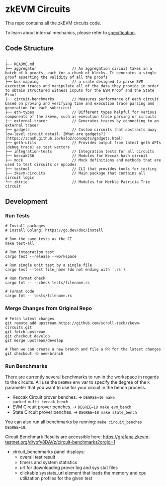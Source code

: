# zkEVM Circuits

This repo contains all the zkEVM circuits code.

To learn about internal mechanics, please refer to [specification](https://github.com/privacy-scaling-explorations/zkevm-specs).

## Code Structure

```
.
├── README.md
├── aggregator                // An aggregation circuit takes in a batch of k proofs, each for a chunk of blocks. It generates a single proof asserting the validity of all the proofs
├── bus-mapping               // a crate designed to parse EVM execution traces and manipulate all of the data they provide in order to obtain structured witness inputs for the EVM Proof and the State Proof
├── circuit-benchmarks        // Measures performance of each circuit based on proving and verifying time and execution trace parsing and generation for each subcircuit
├── eth-types                 // Different types helpful for various components of the zkevm, such as execution trace parsing or circuits
├── external-tracer           // Generates traces by connecting to an external tracer
├── gadgets                   // Custom circuits that abstracts away low-level circuit detail. [What are gadgets?](https://zcash.github.io/halo2/concepts/gadgets.html)
├── geth-utils                // Provides output from latest geth APIs (debug_trace) as test vectors
├── integration-tests         // Integration tests for all circuits
├── keccak256                 // Modules for Keccak hash circuit
├── mock                      // Mock definitions and methods that are used to test circuits or opcodes
├── testool                   // CLI that provides tools for testing
├── zkevm-circuits            // Main package that contains all circuit logic
└── zktrie                    // Modules for Merkle Patricia Trie circuit
```

## Development

### Run Tests

```
# Install packages
# Install Golang: https://go.dev/doc/install

# Run the same tests as the CI
make test-all

# Run integration test
cargo test --release --workspace

# Run single unit test by a single file
cargo test --test file_name (do not ending with '.rs')

# Run format check
cargo fmt -- --check tests/filename.rs

# Format code
cargo fmt -- tests/filename.rs
```

### Merge Changes from Original Repo

```
# Fetch latest changes
git remote add upstream https://github.com/scroll-tech/zkevm-circuits.git
git fetch upstream
git checkout develop
git merge upstream/develop

# Then we can create a new branch and file a PR for the latest changes
git checkout -b new-branch
```

### Run Benchmarks

There are currently several benchmarks to run in the workspace in regards to the circuits.
All use the `DEGREE` env var to specify the degree of the `K` parameter that you want 
to use for your circuit in the bench process.
-   Keccak Circuit prover benches. -> `DEGREE=16 make packed_multi_keccak_bench`
-   EVM Circuit prover benches. -> `DEGREE=18 make evm_bench`.
-   State Circuit prover benches. -> `DEGREE=18 make state_bench`

You can also run all benchmarks by running: `make circuit_benches DEGREE=18`.

Circuit Benchmark Results are accessible here: https://grafana.zkevm-testnet.org/d/vofy8DAVz/circuit-benchmarks?orgId=1

- circuit_benchmarks panel displays:
    - overall test result
    - timers and system statistics
    - url for downloading prover log and sys stat files
    - clickable sysstats_url element that loads the memory and cpu utilization profiles for the given test
